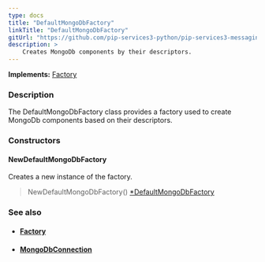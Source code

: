 ```yaml
---
type: docs
title: "DefaultMongoDbFactory"
linkTitle: "DefaultMongoDbFactory"
gitUrl: "https://github.com/pip-services3-python/pip-services3-messaging-python"
description: > 
    Creates MongoDb components by their descriptors.
---
```


**Implements:** [Factory](../../../components/build/factory)

### Description

The DefaultMongoDbFactory class provides a factory used to create MongoDb components based on their descriptors.

### Constructors

#### NewDefaultMongoDbFactory
Creates a new instance of the factory.

> NewDefaultMongoDbFactory() [*DefaultMongoDbFactory]()


### See also
- #### [Factory](../../../components/build/factory)
- #### [MongoDbConnection](../../connect/mongodb_connection)

